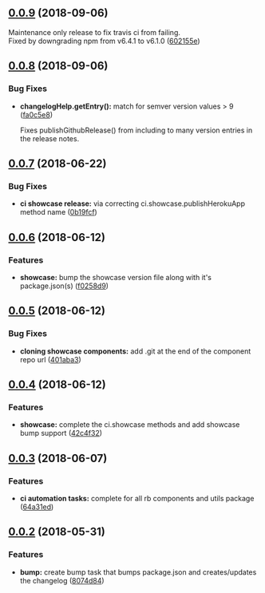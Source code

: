 ## [0.0.9](https://github.com/rapid-build-ui/utils/compare/v0.0.8...v0.0.9) (2018-09-06)


Maintenance only release to fix travis ci from failing.  
Fixed by downgrading npm from v6.4.1 to v6.1.0 ([602155e](https://github.com/rapid-build-ui/utils/commit/602155e))



## [0.0.8](https://github.com/rapid-build-ui/utils/compare/v0.0.7...v0.0.8) (2018-09-06)


### Bug Fixes

* **changelogHelp.getEntry():** match for semver version values > 9 ([fa0c5e8](https://github.com/rapid-build-ui/utils/commit/fa0c5e8))

	Fixes publishGithubRelease() from including to many version entries in the release notes.



## [0.0.7](https://github.com/rapid-build-ui/utils/compare/v0.0.6...v0.0.7) (2018-06-22)


### Bug Fixes

* **ci showcase release:** via correcting ci.showcase.publishHerokuApp method name ([0b19fcf](https://github.com/rapid-build-ui/utils/commit/0b19fcf))



## [0.0.6](https://github.com/rapid-build-ui/utils/compare/v0.0.5...v0.0.6) (2018-06-12)


### Features

* **showcase:** bump the showcase version file along with it's package.json(s) ([f0258d9](https://github.com/rapid-build-ui/utils/commit/f0258d9))



## [0.0.5](https://github.com/rapid-build-ui/utils/compare/v0.0.4...v0.0.5) (2018-06-12)


### Bug Fixes

* **cloning showcase components:** add .git at the end of the component repo url ([401aba3](https://github.com/rapid-build-ui/utils/commit/401aba3))



## [0.0.4](https://github.com/rapid-build-ui/utils/compare/v0.0.3...v0.0.4) (2018-06-12)


### Features

* **showcase:** complete the ci.showcase methods and add showcase bump support ([42c4f32](https://github.com/rapid-build-ui/utils/commit/42c4f32))



## [0.0.3](https://github.com/rapid-build-ui/utils/compare/v0.0.2...v0.0.3) (2018-06-07)


### Features

* **ci automation tasks:** complete for all rb components and utils package ([64a31ed](https://github.com/rapid-build-ui/utils/commit/64a31ed))



## [0.0.2](https://github.com/rapid-build-ui/utils/compare/v0.0.1...v0.0.2) (2018-05-31)


### Features

* **bump:** create bump task that bumps package.json and creates/updates the changelog ([8074d84](https://github.com/rapid-build-ui/utils/commit/8074d84))




